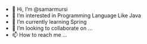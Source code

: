 - 👋 Hi, I’m @samarmursi
- 👀 I’m interested in Programming Language Like Java
- 🌱 I’m currently learning Spring
- 💞️ I’m looking to collaborate on ...
- 📫 How to reach me ...

<!---
samarmursi/samarmursi is a ✨ special ✨ repository because its `README.md` (this file) appears on your GitHub profile.
You can click the Preview link to take a look at your changes.
--->
